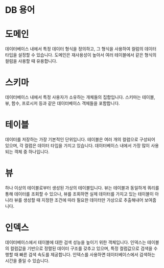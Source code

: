 # DB 용어
# 도메인 
데이터베이스 내에서 특정 데이터 형식을 정의하고, 그 형식을 사용하여 컬럼의 데이터 타입을 설정할 수 있습니다. 도메인은 재사용성이 높아서 여러 테이블에서 같은 형식의 컬럼을 사용할 때 유용합니다.

# 스키마
데이터베이스 내에서 특정 사용자가 소유하는 개체들의 집합입니다. 스키마는 테이블, 뷰, 함수, 프로시저 등과 같은 데이터베이스 객체들을 포함합니다.

# 테이블
데이터를 저장하는 가장 기본적인 단위입니다. 테이블은 여러 개의 컬럼으로 구성되어 있으며, 각 컬럼은 데이터 타입을 가지고 있습니다. 데이터베이스 내에서 가장 많이 사용되는 객체 중 하나입니다.

# 뷰 
하나 이상의 테이블로부터 생성된 가상의 테이블입니다. 뷰는 테이블과 동일하게 쿼리를 통해 데이터를 조회할 수 있으나, 뷰를 조회하면 실제 데이터를 가지고 있는 테이블이 아니라 뷰를 생성할 때 지정한 조건에 따라 필요한 데이터만 가상으로 추출해내어 보여줍니다.

# 인덱스
데이터베이스에서 테이블에 대한 검색 성능을 높이기 위한 객체입니다. 인덱스는 테이블의 컬럼값을 기반으로 정렬된 데이터 구조를 갖추고 있으며, 특정 컬럼값으로 검색을 수행할 때 빠른 검색 속도를 제공합니다. 인덱스를 사용하면 데이터베이스에서 검색하는 시간을 줄일 수 있습니다.